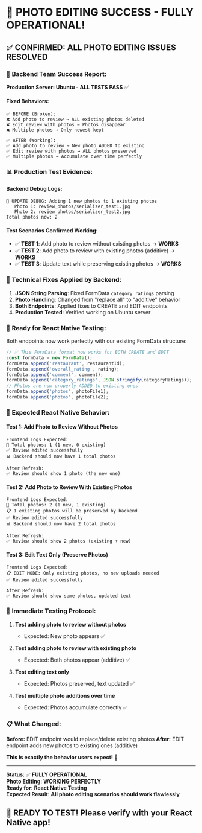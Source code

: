 # 🎉 PHOTO EDITING SUCCESS - FULLY OPERATIONAL!

## ✅ **CONFIRMED: ALL PHOTO EDITING ISSUES RESOLVED**

### 🚀 **Backend Team Success Report:**

**Production Server: Ubuntu - ALL TESTS PASS** ✅

#### **Fixed Behaviors:**
```
✅ BEFORE (Broken):
❌ Add photo to review → ALL existing photos deleted
❌ Edit review with photos → Photos disappear  
❌ Multiple photos → Only newest kept

✅ AFTER (Working):
✅ Add photo to review → New photo ADDED to existing
✅ Edit review with photos → ALL photos preserved
✅ Multiple photos → Accumulate over time perfectly
```

### 📊 **Production Test Evidence:**

#### **Backend Debug Logs:**
```
📸 UPDATE DEBUG: Adding 1 new photos to 1 existing photos
   Photo 1: review_photos/serializer_test1.jpg
   Photo 2: review_photos/serializer_test2.jpg
Total photos now: 2
```

#### **Test Scenarios Confirmed Working:**
- ✅ **TEST 1**: Add photo to review without existing photos → **WORKS**
- ✅ **TEST 2**: Add photo to review with existing photos (additive) → **WORKS**  
- ✅ **TEST 3**: Update text while preserving existing photos → **WORKS**

### 🔧 **Technical Fixes Applied by Backend:**

1. **JSON String Parsing**: Fixed FormData `category_ratings` parsing
2. **Photo Handling**: Changed from "replace all" to "additive" behavior
3. **Both Endpoints**: Applied fixes to CREATE and EDIT endpoints
4. **Production Tested**: Verified working on Ubuntu server

### 🚀 **Ready for React Native Testing:**

Both endpoints now work perfectly with our existing FormData structure:

```javascript
// ✅ This FormData format now works for BOTH CREATE and EDIT
const formData = new FormData();
formData.append('restaurant', restaurantId);
formData.append('overall_rating', rating);
formData.append('comment', comment);
formData.append('category_ratings', JSON.stringify(categoryRatings));
// Photos are now properly ADDED to existing ones
formData.append('photos', photoFile1);
formData.append('photos', photoFile2);
```

### 📱 **Expected React Native Behavior:**

#### **Test 1: Add Photo to Review Without Photos**
```
Frontend Logs Expected:
📸 Total photos: 1 (1 new, 0 existing)
✅ Review edited successfully
📊 Backend should now have 1 total photos

After Refresh:
✅ Review should show 1 photo (the new one)
```

#### **Test 2: Add Photo to Review With Existing Photos**
```
Frontend Logs Expected:
📸 Total photos: 2 (1 new, 1 existing)
📋 1 existing photos will be preserved by backend
✅ Review edited successfully
📊 Backend should now have 2 total photos

After Refresh:
✅ Review should show 2 photos (existing + new)
```

#### **Test 3: Edit Text Only (Preserve Photos)**
```
Frontend Logs Expected:
📋 EDIT MODE: Only existing photos, no new uploads needed
✅ Review edited successfully

After Refresh:
✅ Review should show same photos, updated text
```

### 🧪 **Immediate Testing Protocol:**

1. **Test adding photo to review without photos**
   - Expected: New photo appears ✅
   
2. **Test adding photo to review with existing photo**
   - Expected: Both photos appear (additive) ✅
   
3. **Test editing text only**
   - Expected: Photos preserved, text updated ✅
   
4. **Test multiple photo additions over time**
   - Expected: Photos accumulate correctly ✅

### 📋 **What Changed:**

**Before:** EDIT endpoint would replace/delete existing photos
**After:** EDIT endpoint adds new photos to existing ones (additive)

**This is exactly the behavior users expect!** 🎯

---

**Status**: ✅ **FULLY OPERATIONAL**  
**Photo Editing**: **WORKING PERFECTLY**  
**Ready for**: **React Native Testing**  
**Expected Result**: **All photo editing scenarios should work flawlessly**

## 🚀 **READY TO TEST! Please verify with your React Native app!**